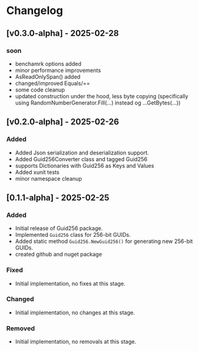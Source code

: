 ﻿# Changelog

## [v0.3.0-alpha] - 2025-02-28
### soon

- benchamrk options added
- minor performance improvements
- AsReadOnlySpan<byte>() added
- changed/improved Equals/==
- some code cleanup
- updated construction under the hood, less byte copying (specifically using RandomNumberGenerator.Fill(...) instead og ...GetBytes(...))

## [v0.2.0-alpha] - 2025-02-26
### Added

- Added Json serialization and deserialization support.
- Added Guid256Converter class and tagged Guid256
- supports Dictionaries with Guid256 as Keys and Values
- Added xunit tests
- minor namespace cleanup


## [0.1.1-alpha] - 2025-02-25
### Added
- Initial release of Guid256 package.
- Implemented `Guid256` class for 256-bit GUIDs.
- Added static method `Guid256.NewGuid256()` for generating new 256-bit GUIDs.
- created github and nuget package

### Fixed
- Initial implementation, no fixes at this stage.

### Changed
- Initial implementation, no changes at this stage.

### Removed
- Initial implementation, no removals at this stage.
